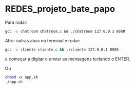 # REDES_projeto_bate_papo

Para rodar:

```bash
gcc -o chatroom chatroom.c && ./chatroom 127.0.0.1 8080
```

Abrir outras abas no terminal e rodar:

```bash
gcc -o cliente cliente.c && ./cliente 127.0.0.1 8080
```

e começar a digitar e enviar as mensagens teclando o ENTER.

Ou

```bash
chmod +x app.sh
./app.sh
```